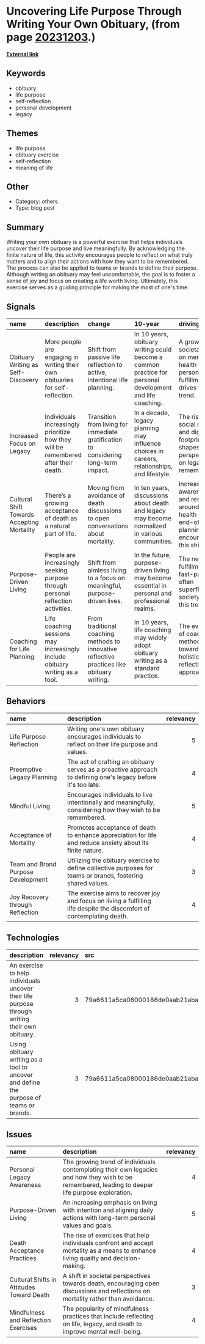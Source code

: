 # __Uncovering Life Purpose Through Writing Your Own Obituary__, (from page [20231203](https://kghosh.substack.com/p/20231203).)

__[External link](https://www.fearlessculture.design/blog-posts/write-obituary-exercise)__



## Keywords

* obituary
* life purpose
* self-reflection
* personal development
* legacy

## Themes

* life purpose
* obituary exercise
* self-reflection
* meaning of life

## Other

* Category: others
* Type: blog post

## Summary

Writing your own obituary is a powerful exercise that helps individuals uncover their life purpose and live meaningfully. By acknowledging the finite nature of life, this activity encourages people to reflect on what truly matters and to align their actions with how they want to be remembered. The process can also be applied to teams or brands to define their purpose. Although writing an obituary may feel uncomfortable, the goal is to foster a sense of joy and focus on creating a life worth living. Ultimately, this exercise serves as a guiding principle for making the most of one's time.

## Signals

| name                                       | description                                                                        | change                                                                                      | 10-year                                                                                                  | driving-force                                                                                         |   relevancy |
|:-------------------------------------------|:-----------------------------------------------------------------------------------|:--------------------------------------------------------------------------------------------|:---------------------------------------------------------------------------------------------------------|:------------------------------------------------------------------------------------------------------|------------:|
| Obituary Writing as Self-Discovery         | More people are engaging in writing their own obituaries for self-reflection.      | Shift from passive life reflection to active, intentional life planning.                    | In 10 years, obituary writing could become a common practice for personal development and life coaching. | A growing societal focus on mental health and personal fulfillment drives this trend.                 |           4 |
| Increased Focus on Legacy                  | Individuals increasingly prioritize how they will be remembered after their death. | Transition from living for immediate gratification to considering long-term impact.         | In a decade, legacy planning may influence choices in careers, relationships, and lifestyle.             | The rise of social media and digital footprints shapes perspectives on legacy and remembrance.        |           5 |
| Cultural Shift Towards Accepting Mortality | There’s a growing acceptance of death as a natural part of life.                   | Moving from avoidance of death discussions to open conversations about mortality.           | In ten years, discussions about death and legacy may become normalized in various communities.           | Increased awareness and resources around mental health and end-of-life planning encourage this shift. |           4 |
| Purpose-Driven Living                      | People are increasingly seeking purpose through personal reflection activities.    | Shift from aimless living to a focus on meaningful, purpose-driven lives.                   | In the future, purpose-driven living may become essential in personal and professional realms.           | The need for fulfillment in a fast-paced, often superficial society fuels this trend.                 |           5 |
| Coaching for Life Planning                 | Life coaching sessions may increasingly include obituary writing as a tool.        | From traditional coaching methods to innovative reflective practices like obituary writing. | In 10 years, life coaching may widely adopt obituary writing as a standard practice.                     | The evolution of coaching methodologies towards more holistic and reflective approaches.              |           3 |

## Behaviors

| name                               | description                                                                                                           |   relevancy |
|:-----------------------------------|:----------------------------------------------------------------------------------------------------------------------|------------:|
| Life Purpose Reflection            | Writing one's own obituary encourages individuals to reflect on their life purpose and values.                        |           5 |
| Preemptive Legacy Planning         | The act of crafting an obituary serves as a proactive approach to defining one's legacy before it's too late.         |           4 |
| Mindful Living                     | Encourages individuals to live intentionally and meaningfully, considering how they wish to be remembered.            |           5 |
| Acceptance of Mortality            | Promotes acceptance of death to enhance appreciation for life and reduce anxiety about its finite nature.             |           4 |
| Team and Brand Purpose Development | Utilizing the obituary exercise to define collective purposes for teams or brands, fostering shared values.           |           3 |
| Joy Recovery through Reflection    | The exercise aims to recover joy and focus on living a fulfilling life despite the discomfort of contemplating death. |           4 |

## Technologies

| description                                                                                    |   relevancy | src                              |
|:-----------------------------------------------------------------------------------------------|------------:|:---------------------------------|
| An exercise to help individuals uncover their life purpose through writing their own obituary. |           3 | 79a6611a5ca08000186de0aab21aba26 |
| Using obituary writing as a tool to uncover and define the purpose of teams or brands.         |           3 | 79a6611a5ca08000186de0aab21aba26 |

## Issues

| name                                      | description                                                                                                                                       |   relevancy |
|:------------------------------------------|:--------------------------------------------------------------------------------------------------------------------------------------------------|------------:|
| Personal Legacy Awareness                 | The growing trend of individuals contemplating their own legacies and how they wish to be remembered, leading to deeper life purpose exploration. |           4 |
| Purpose-Driven Living                     | An increasing emphasis on living with intention and aligning daily actions with long-term personal values and goals.                              |           5 |
| Death Acceptance Practices                | The rise of exercises that help individuals confront and accept mortality as a means to enhance living quality and decision-making.               |           4 |
| Cultural Shifts in Attitudes Toward Death | A shift in societal perspectives towards death, encouraging open discussions and reflections on mortality rather than avoidance.                  |           3 |
| Mindfulness and Reflection Exercises      | The popularity of mindfulness practices that include reflecting on life, legacy, and death to improve mental well-being.                          |           4 |